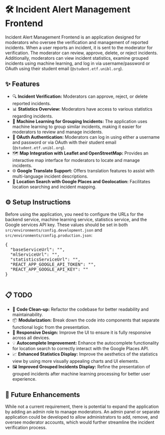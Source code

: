 <!DOCTYPE html>
<html>
<body>
    <h1>🛠️ Incident Alert Management Frontend</h1>
    <p>
        Incident Alert Management Frontend is an application designed for moderators who oversee the verification and management of reported incidents. When a user reports an incident, it is sent to the moderator for verification. The moderator can review, approve, delete, or reject incidents. Additionally, moderators can view incident statistics, examine grouped incidents using machine learning, and log in via username/password or OAuth using their student email (<code>@student.etf.unibl.org</code>).
    </p>

  <h2>✨ Features</h2>
    <ul>
        <li>🔍 <strong>Incident Verification:</strong> Moderators can approve, reject, or delete reported incidents.</li>
        <li>📊 <strong>Statistics Overview:</strong> Moderators have access to various statistics regarding incidents.</li>
        <li>🤖 <strong>Machine Learning for Grouping Incidents:</strong> The application uses machine learning to group similar incidents, making it easier for moderators to review and manage incidents.</li>
        <li>🔐 <strong>OAuth Authentication:</strong> Moderators can log in using either a username and password or via OAuth with their student email (<code>@student.etf.unibl.org</code>).</li>
        <li>🗺️ <strong>Map Integration with Leaflet and OpenStreetMap:</strong> Provides an interactive map interface for moderators to locate and manage incidents.</li>
        <li>🌐 <strong>Google Translate Support:</strong> Offers translation features to assist with multi-language incident descriptions.</li>
        <li>📍 <strong>Location Search with Google Places and Geolocation:</strong> Facilitates location searching and incident mapping.</li>
    </ul>

  <h2>⚙️ Setup Instructions</h2>
    <p>
        Before using the application, you need to configure the URLs for the backend service, machine learning service, statistics service, and the Google services API key. These values should be set in both <code>src/environments/config.development.json</code> and <code>src/environments/config.production.json</code>:
    </p>
    <pre>
{
  "baseServiceUrl": "",
  "mlServiceUrl": "",
  "statisticsServiceUrl": "",
  "REACT_APP_GOOGLE_API_TOKEN": "",
  "REACT_APP_GOOGLE_API_KEY": ""
}
    </pre>

  <h2>📋 TODO</h2>
    <ul>
        <li>🧹 <strong>Code Clean-up:</strong> Refactor the codebase for better readability and maintainability.</li>
        <li>📦 <strong>Modularization:</strong> Break down the code into components that separate functional logic from the presentation.</li>
        <li>📱 <strong>Responsive Design:</strong> Improve the UI to ensure it is fully responsive across all devices.</li>
        <li>💡 <strong>Autocomplete Improvement:</strong> Enhance the autocomplete functionality for location search to correctly interact with the Google Places API.</li>
        <li>📈 <strong>Enhanced Statistics Display:</strong> Improve the aesthetics of the statistics view by using more visually appealing charts and UI elements.</li>
        <li>🖼️ <strong>Improved Grouped Incidents Display:</strong> Refine the presentation of grouped incidents after machine learning processing for better user experience.</li>
    </ul>

  <h2>🚀 Future Enhancements</h2>
    <p>
        While not a current requirement, there is potential to expand the application by adding an admin role to manage moderators. An admin panel or separate application could be developed to allow administrators to add, remove, and oversee moderator accounts, which would further streamline the incident verification process.
    </p>
</body>
</html>
